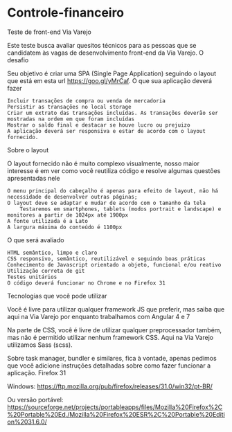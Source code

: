 # Controle-financeiro
Teste de front-end Via Varejo

Este teste busca avaliar quesitos técnicos para as pessoas que se candidatem às vagas de desenvolvimento front-end da Via Varejo.
O desafio

Seu objetivo é criar uma SPA (Single Page Application) seguindo o layout que está em esta url https://goo.gl/yMrCaf.
O que sua aplicação deverá fazer

    Incluir transações de compra ou venda de mercadoria
    Persistir as transações no local storage
    Criar um extrato das transações incluídas. As transações deverão ser mostradas na ordem em que foram incluídas
    Mostrar o saldo final e destacar se houve lucro ou prejuizo
    A aplicação deverá ser responsiva e estar de acordo com o layout fornecido.

Sobre o layout

O layout fornecido não é muito complexo visualmente, nosso maior interesse é em ver como você reutiliza código e resolve algumas questões apresentadas nele

    O menu principal do cabeçalho é apenas para efeito de layout, não há necessidade de desenvolver outras páginas;
    O layout deve se adaptar e mudar de acordo com o tamanho da tela
        Testaremos em smartphones, tablets (modos portrait e landscape) e monitores a partir de 1024px até 1900px
    A fonte utilizada é a Lato
    A largura máxima do conteúdo é 1100px

O que será avaliado

    HTML semântico, limpo e claro
    CSS responsivo, semântico, reutilizável e seguindo boas práticas
    Conhecimento de Javascript orientado a objeto, funcional e/ou reativo
    Utilização correta de git
    Testes unitários
    O código deverá funcionar no Chrome e no Firefox 31

Tecnologias que você pode utilizar

Você é livre para utilizar qualquer framework JS que preferir, mas saiba que aqui na Via Varejo por enquanto trabalhamos com Angular 4 e 7

Na parte de CSS, você é livre de utilizar qualquer preprocessador também, mas não é permitido utilizar nenhum framework CSS. Aqui na Via Varejo utilizamos Sass (scss).

Sobre task manager, bundler e similares, fica à vontade, apenas pedimos que você adicione instruções detalhadas sobre como fazer funcionar a aplicação.
Firefox 31

Windows: https://ftp.mozilla.org/pub/firefox/releases/31.0/win32/pt-BR/

Ou versão portável: https://sourceforge.net/projects/portableapps/files/Mozilla%20Firefox%2C%20Portable%20Ed./Mozilla%20Firefox%20ESR%2C%20Portable%20Edition%2031.6.0/
